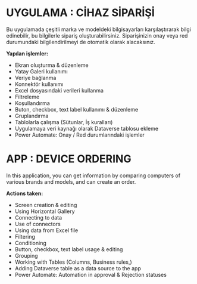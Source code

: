 # UYGULAMA : CİHAZ SİPARİŞİ

Bu uygulamada çeşitli marka ve modeldeki bilgisayarları karşılaştırarak bilgi edinebilir, bu bilgilerle sipariş oluşturabilirsiniz. Siparişinizin onay veya red durumundaki bilgilendirilmeyi de otomatik olarak alacaksınız.

**Yapılan işlemler:**
- Ekran oluşturma & düzenleme
- Yatay Galeri kullanımı
- Veriye bağlanma
- Konnektör kullanımı
- Excel dosyasındaki verileri kullanma
- Filtreleme
- Koşullandırma
- Buton, checkbox, text label kullanımı & düzenleme
- Gruplandırma
- Tablolarla çalışma (Sütunlar, İş kuralları)
- Uygulamaya veri kaynağı olarak Dataverse tablosu ekleme
- Power Automate: Onay / Red durumlarındaki işlemler

# APP : DEVICE ORDERING

In this application, you can get information by comparing computers of various brands and models, and can create an order.

**Actions taken:**
- Screen creation & editing
- Using Horizontal Gallery
- Connecting to data
- Use of connectors
- Using data from Excel file
- Filtering
- Conditioning
- Button, checkbox, text label usage & editing
- Grouping
- Working with Tables (Columns, Business rules,)
- Adding Dataverse table as a data source to the app 
- Power Automate: Automation in approval & Rejection statuses
